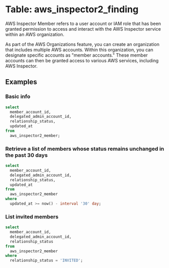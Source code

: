 # Table: aws_inspector2_finding

AWS Inspector Member refers to a user account or IAM role that has been granted permission to access and interact with the AWS Inspector service within an AWS organization.

As part of the AWS Organizations feature, you can create an organization that includes multiple AWS accounts. Within this organization, you can designate specific accounts as "member accounts." These member accounts can then be granted access to various AWS services, including AWS Inspector.

## Examples

### Basic info

```sql
select
  member_account_id,
  delegated_admin_account_id,
  relationship_status,
  updated_at
from
  aws_inspector2_member;
```

### Retrieve a list of members whose status remains unchanged in the past 30 days

```sql
select
  member_account_id,
  delegated_admin_account_id,
  relationship_status,
  updated_at
from
  aws_inspector2_member
where
  updated_at >= now() - interval '30' day;
```

### List invited members

```sql
select
  member_account_id,
  delegated_admin_account_id,
  relationship_status
from
  aws_inspector2_member
where
  relationship_status = 'INVITED';
```